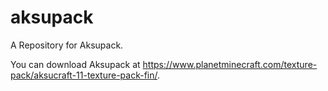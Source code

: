 # aksupack
A Repository for Aksupack.

You can download Aksupack at https://www.planetminecraft.com/texture-pack/aksucraft-11-texture-pack-fin/.
